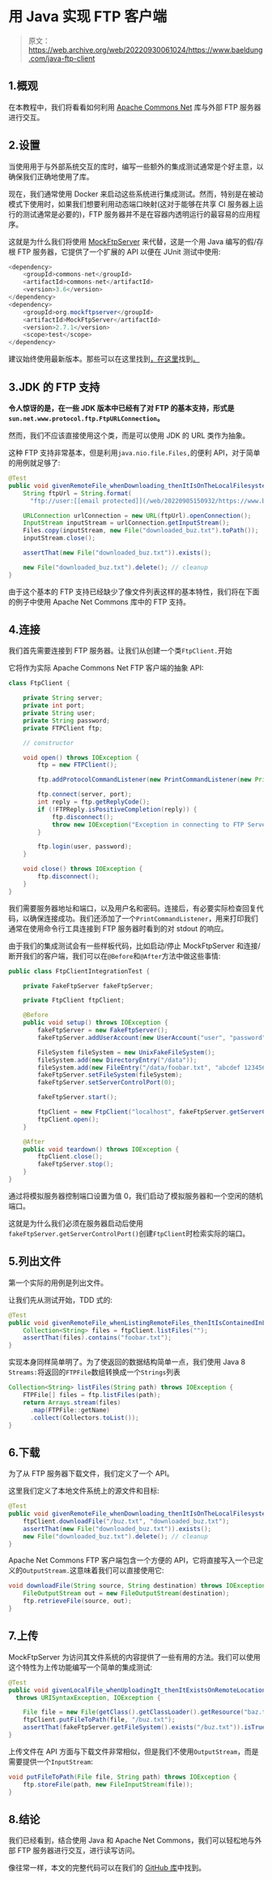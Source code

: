 # 用 Java 实现 FTP 客户端

> 原文：<https://web.archive.org/web/20220930061024/https://www.baeldung.com/java-ftp-client>

## 1.概观

在本教程中，我们将看看如何利用 [Apache Commons Net](https://web.archive.org/web/20220905150932/https://commons.apache.org/proper/commons-net/) 库与外部 FTP 服务器进行交互。

## 2.设置

当使用用于与外部系统交互的库时，编写一些额外的集成测试通常是个好主意，以确保我们正确地使用了库。

现在，我们通常使用 Docker 来启动这些系统进行集成测试。然而，特别是在被动模式下使用时，如果我们想要利用动态端口映射(这对于能够在共享 CI 服务器上运行的测试通常是必要的)，FTP 服务器并不是在容器内透明运行的最容易的应用程序。

这就是为什么我们将使用 [MockFtpServer](https://web.archive.org/web/20220905150932/http://mockftpserver.sourceforge.net/index.html) 来代替，这是一个用 Java 编写的假/存根 FTP 服务器，它提供了一个扩展的 API 以便在 JUnit 测试中使用:

```java
<dependency>
    <groupId>commons-net</groupId>
    <artifactId>commons-net</artifactId>
    <version>3.6</version>
</dependency>
<dependency> 
    <groupId>org.mockftpserver</groupId> 
    <artifactId>MockFtpServer</artifactId> 
    <version>2.7.1</version> 
    <scope>test</scope> 
</dependency>
```

建议始终使用最新版本。那些可以在这里找到[，在这里](https://web.archive.org/web/20220905150932/https://search.maven.org/classic/#search%7Cga%7C1%7Ca%3A%22commons-net%22)找到[。](https://web.archive.org/web/20220905150932/https://search.maven.org/classic/#search%7Cga%7C1%7Ca%3A%22MockFtpServer%22)

## 3.JDK 的 FTP 支持

**令人惊讶的是，在一些 JDK 版本中已经有了对 FTP 的基本支持，形式是`sun.net.www.protocol.ftp.FtpURLConnection`。**

然而，我们不应该直接使用这个类，而是可以使用 JDK 的 URL 类作为抽象。

这种 FTP 支持非常基本，但是利用`java.nio.file.Files,`的便利 API，对于简单的用例就足够了:

```java
@Test
public void givenRemoteFile_whenDownloading_thenItIsOnTheLocalFilesystem() throws IOException {
    String ftpUrl = String.format(
      "ftp://user:[[email protected]](/web/20220905150932/https://www.baeldung.com/cdn-cgi/l/email-protection):%d/foobar.txt", fakeFtpServer.getServerControlPort());

    URLConnection urlConnection = new URL(ftpUrl).openConnection();
    InputStream inputStream = urlConnection.getInputStream();
    Files.copy(inputStream, new File("downloaded_buz.txt").toPath());
    inputStream.close();

    assertThat(new File("downloaded_buz.txt")).exists();

    new File("downloaded_buz.txt").delete(); // cleanup
}
```

由于这个基本的 FTP 支持已经缺少了像文件列表这样的基本特性，我们将在下面的例子中使用 Apache Net Commons 库中的 FTP 支持。

## 4.连接

我们首先需要连接到 FTP 服务器。让我们从创建一个类`FtpClient.`开始

它将作为实际 Apache Commons Net FTP 客户端的抽象 API:

```java
class FtpClient {

    private String server;
    private int port;
    private String user;
    private String password;
    private FTPClient ftp;

    // constructor

    void open() throws IOException {
        ftp = new FTPClient();

        ftp.addProtocolCommandListener(new PrintCommandListener(new PrintWriter(System.out)));

        ftp.connect(server, port);
        int reply = ftp.getReplyCode();
        if (!FTPReply.isPositiveCompletion(reply)) {
            ftp.disconnect();
            throw new IOException("Exception in connecting to FTP Server");
        }

        ftp.login(user, password);
    }

    void close() throws IOException {
        ftp.disconnect();
    }
}
```

我们需要服务器地址和端口，以及用户名和密码。连接后，有必要实际检查回复代码，以确保连接成功。我们还添加了一个`PrintCommandListener`，用来打印我们通常在使用命令行工具连接到 FTP 服务器时看到的对 stdout 的响应。

由于我们的集成测试会有一些样板代码，比如启动/停止 MockFtpServer 和连接/断开我们的客户端，我们可以在`@Before`和`@After`方法中做这些事情:

```java
public class FtpClientIntegrationTest {

    private FakeFtpServer fakeFtpServer;

    private FtpClient ftpClient;

    @Before
    public void setup() throws IOException {
        fakeFtpServer = new FakeFtpServer();
        fakeFtpServer.addUserAccount(new UserAccount("user", "password", "/data"));

        FileSystem fileSystem = new UnixFakeFileSystem();
        fileSystem.add(new DirectoryEntry("/data"));
        fileSystem.add(new FileEntry("/data/foobar.txt", "abcdef 1234567890"));
        fakeFtpServer.setFileSystem(fileSystem);
        fakeFtpServer.setServerControlPort(0);

        fakeFtpServer.start();

        ftpClient = new FtpClient("localhost", fakeFtpServer.getServerControlPort(), "user", "password");
        ftpClient.open();
    }

    @After
    public void teardown() throws IOException {
        ftpClient.close();
        fakeFtpServer.stop();
    }
}
```

通过将模拟服务器控制端口设置为值 0，我们启动了模拟服务器和一个空闲的随机端口。

这就是为什么我们必须在服务器启动后使用`fakeFtpServer.getServerControlPort()`创建`FtpClient`时检索实际的端口。

## 5.列出文件

第一个实际的用例是列出文件。

让我们先从测试开始，TDD 式的:

```java
@Test
public void givenRemoteFile_whenListingRemoteFiles_thenItIsContainedInList() throws IOException {
    Collection<String> files = ftpClient.listFiles("");
    assertThat(files).contains("foobar.txt");
}
```

实现本身同样简单明了。为了使返回的数据结构简单一点，我们使用 Java 8 `Streams:`将返回的`FTPFile`数组转换成一个`Strings`列表

```java
Collection<String> listFiles(String path) throws IOException {
    FTPFile[] files = ftp.listFiles(path);
    return Arrays.stream(files)
      .map(FTPFile::getName)
      .collect(Collectors.toList());
}
```

## 6.下载

为了从 FTP 服务器下载文件，我们定义了一个 API。

这里我们定义了本地文件系统上的源文件和目标:

```java
@Test
public void givenRemoteFile_whenDownloading_thenItIsOnTheLocalFilesystem() throws IOException {
    ftpClient.downloadFile("/buz.txt", "downloaded_buz.txt");
    assertThat(new File("downloaded_buz.txt")).exists();
    new File("downloaded_buz.txt").delete(); // cleanup
}
```

Apache Net Commons FTP 客户端包含一个方便的 API，它将直接写入一个已定义的`OutputStream.`这意味着我们可以直接使用它:

```java
void downloadFile(String source, String destination) throws IOException {
    FileOutputStream out = new FileOutputStream(destination);
    ftp.retrieveFile(source, out);
}
```

## 7.上传

MockFtpServer 为访问其文件系统的内容提供了一些有用的方法。我们可以使用这个特性为上传功能编写一个简单的集成测试:

```java
@Test
public void givenLocalFile_whenUploadingIt_thenItExistsOnRemoteLocation() 
  throws URISyntaxException, IOException {

    File file = new File(getClass().getClassLoader().getResource("baz.txt").toURI());
    ftpClient.putFileToPath(file, "/buz.txt");
    assertThat(fakeFtpServer.getFileSystem().exists("/buz.txt")).isTrue();
}
```

上传文件在 API 方面与下载文件非常相似，但是我们不使用`OutputStream`，而是需要提供一个`InputStream`:

```java
void putFileToPath(File file, String path) throws IOException {
    ftp.storeFile(path, new FileInputStream(file));
}
```

## 8.结论

我们已经看到，结合使用 Java 和 Apache Net Commons，我们可以轻松地与外部 FTP 服务器进行交互，进行读写访问。

像往常一样，本文的完整代码可以在我们的 [GitHub 库](https://web.archive.org/web/20220905150932/https://github.com/eugenp/tutorials/tree/master/libraries-6)中找到。